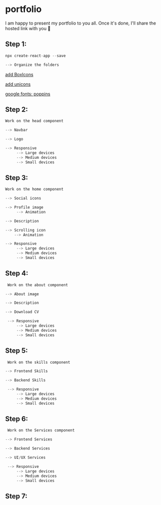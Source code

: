 # portfolio
I am happy to present my portfolio to you all. Once it's done, I'll share the hosted link with you 🌸
## Step 1:
```js
npx create-react-app --save
```
```js
--> Organize the folders
```
 <a href="https://boxicons.com/usage"> add BoxIcons   
 </a>
 
 <a href="https://iconscout.com/unicons"> add unicons
  </a>

 <a href="https://fonts.google.com/"> google fonts: poppins
 </a>

 ## Step 2: 
```js
Work on the head component
```
```js
--> Navbar
```
```js
--> Logo
```
```js
--> Responsive
     --> Large devices
     --> Medium devices
     --> Small devices
```

 ## Step 3: 
```js
Work on the home component
```
```js
--> Social icons
```
```js
--> Profile image
     --> Animation
```
```js
--> Description 
```
```js
--> Scrolling icon
    --> Animation
```
```js
--> Responsive
     --> Large devices
     --> Medium devices
     --> Small devices
```
 ## Step 4: 
```js
 Work on the about component
```
```js
--> About image
 ``` 
```js
--> Description
``` 
```js
--> Download CV
 ``` 
```js
 --> Responsive
     --> Large devices
     --> Medium devices
     --> Small devices
```

## Step 5: 

```js
 Work on the skills component
```
```js
--> Frontend Skills
```
```js
--> Backend Skills
```
```js
 --> Responsive
     --> Large devices
     --> Medium devices
     --> Small devices
```
## Step 6: 

```js
 Work on the Services component
```
```js
--> Frontend Services
```
```js
--> Backend Services
```
```js
--> UI/UX Services
```
```js
 --> Responsive
     --> Large devices
     --> Medium devices
     --> Small devices
```

## Step 7: 